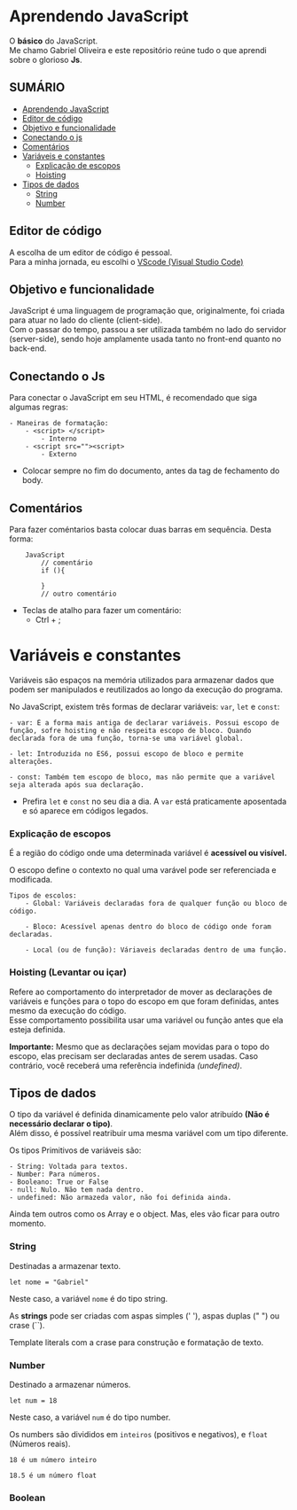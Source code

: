 # Aprendendo JavaScript
O <strong>básico</strong> do JavaScript.<br>
Me chamo Gabriel Oliveira e este repositório reúne tudo o que aprendi sobre o glorioso <strong>Js</strong>.

## SUMÁRIO
- [Aprendendo JavaScript](#aprendendo-javascript)
- [Editor de código](#editor-de-código) 
- [Objetivo e funcionalidade](#objetivo-e-funcionalidade)
- [Conectando o js](#conectando-o-js)
- [Comentários](#comentários)
- [Variáveis e constantes](#variáveis-e-constantes)
    - [Explicação de escopos](#explicação-de-escopos)
    - [Hoisting](#hoisting-levantar-ou-içar)
- [Tipos de dados](#tipos-de-dados)
    - [String](#string)
    - [Number](#number)

## Editor de código
A escolha de um editor de código é pessoal. <br>
Para a minha jornada, eu escolhi o <a href="https://code.visualstudio.com"> VScode (Visual Studio Code) </a>

## Objetivo e funcionalidade
JavaScript é uma linguagem de programação que, originalmente, foi criada para atuar no lado do cliente (client-side). <br>
Com o passar do tempo, passou a ser utilizada também no lado do servidor (server-side), sendo hoje amplamente usada tanto no front-end quanto no back-end.

## Conectando o Js
Para conectar o JavaScript em seu HTML, é recomendado que siga algumas regras:


    - Maneiras de formatação:
        - <script> </script>
            - Interno
        - <script src=""><script>
            - Externo
    
- Colocar sempre no fim do documento, antes da tag de fechamento do body.

## Comentários
Para fazer coméntarios basta colocar duas barras em sequência. Desta forma:

        JavaScript
            // comentário
            if (){

            }
            // outro comentário
     
- Teclas de atalho para fazer um comentário:
    - Ctrl + ; 

# Variáveis e constantes
Variáveis são espaços na memória utilizados para armazenar dados que podem ser manipulados e reutilizados ao longo da execução do programa.

No JavaScript, existem três formas de declarar variáveis: <code>var</code>, <code>let</code> e <code>const</code>:

    - var: É a forma mais antiga de declarar variáveis. Possui escopo de função, sofre hoisting e não respeita escopo de bloco. Quando declarada fora de uma função, torna-se uma variável global.

    - let: Introduzida no ES6, possui escopo de bloco e permite alterações.

    - const: Também tem escopo de bloco, mas não permite que a variável seja alterada após sua declaração.

- Prefira <code>let</code> e <code>const</code> no seu dia a dia. A <code>var</code> está praticamente aposentada e só aparece em códigos legados.

### Explicação de escopos
É a região do código onde uma determinada variável é <strong>acessível ou visível.</strong>

O escopo define o contexto no qual uma varável pode ser referenciada e modificada.
    
    Tipos de escolos:
        - Global: Variáveis declaradas fora de qualquer função ou bloco de código.
        
        - Bloco: Acessível apenas dentro do bloco de código onde foram declaradas.
        
        - Local (ou de função): Váriaveis declaradas dentro de uma função.

### Hoisting (Levantar ou içar)
Refere ao comportamento do interpretador de mover as declarações de variáveis e funções para o topo do escopo em que foram definidas, antes mesmo da execução do código.<br>
Esse comportamento possibilita usar uma variável ou função antes que ela esteja definida.

<strong>Importante:</strong> Mesmo que as declarações sejam movidas para o topo do escopo, elas precisam ser declaradas antes de serem usadas. Caso contrário, você receberá uma referência indefinida <i>(undefined)</i>.

## Tipos de dados
O tipo da variável é definida dinamicamente pelo valor atribuído <strong>(Não é necessário declarar o tipo)</strong>.<br>
Além disso, é possível reatribuir uma mesma variável com um tipo diferente.

Os tipos Primitivos de variáveis são: 

    - String: Voltada para textos.
    - Number: Para números.
    - Booleano: True or False
    - null: Nulo. Não tem nada dentro.
    - undefined: Não armazeda valor, não foi definida ainda.

Ainda tem outros como os Array e o object. Mas, eles vão ficar para outro momento.

### String
Destinadas a armazenar texto.

    let nome = "Gabriel"

Neste caso, a variável <code>nome</code> é do tipo string.

As <strong>strings</strong> pode ser criadas com aspas simples (' '), aspas duplas (" ") ou crase (``).

Template literals com a crase para construção e formatação de texto.

### Number
Destinado a armazenar números.

    let num = 18

Neste caso, a variável <code>num</code> é do tipo number.

Os numbers são divididos em <code>inteiros</code> (positivos e negativos), e <code>float</code> (Números reais).

    18 é um número inteiro

    18.5 é um número float

### Boolean